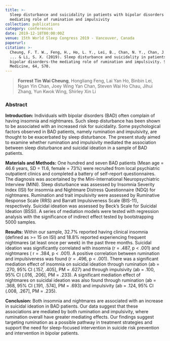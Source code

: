 ```yaml
---
title: >-
  Sleep disturbance and suicidality in patients with bipolar disorders – The
  mediating role of rumination and impulsivity
collection: publications
category: conferences
date: 2019-12-18T00:00:00Z
venue: 15th World Sleep Congress 2019 - Vancouver, Canada
paperurl:
citation: >-
  Cheung, F. T. W., Feng, H., Ho, L. Y., Lei, B., Chan, N. Y., Chan, J. W. Y.,
  ... & Li, S. X. (2019). Sleep disturbance and suicidality in patients with
  bipolar disorders-the mediating role of rumination and impulsivity. Sleep
  Medicine, 64, S70.
---
```

> **Forrest Tin Wai Cheung**, Hongliang Feng, Lai Yan Ho, Binbin Lei, Ngan Yin Chan, Joey Wing Yan Chan, Steven Wai Ho Chau, Jihui Zhang, Yun Kwok Wing, Shirley Xin Li

### Abstract

**Introduction:** Individuals with bipolar disorders (BAD) often complain of having insomnia and nightmares.  Such sleep disturbance has been shown to be associated with an increased risk for suicidality. Some psychological factors observed in BAD patients, namely rumination and impulsivity, are thought to be exacerbated by sleep disturbance. The present study aimed to examine whether rumination and impulsivity mediated the association between sleep disturbance and suicidal ideation in a sample of BAD patients.

**Materials and Methods:** One hundred and seven BAD patients (Mean age = 46.6 years, SD = 11.6, female = 73%) were recruited from local psychiatric outpatient clinics and completed a battery of self-report questionnaires. The diagnosis was ascertained by the Mini-International Neuropsychiatric Interview (MINI). Sleep disturbance was assessed by Insomnia Severity Index (ISI) for insomnia and Nightmare Distress Questionnaire (NDQ) for nightmares. Rumination and trait impulsivity were assessed by Ruminative Response Scale (RRS) and Barratt Impulsiveness Scale (BIS-11), respectively. Suicidal ideation was assessed by Beck’s Scale for Suicidal Ideation (BSSI). A series of mediation models were tested with regression analysis with the significance of indirect effect tested by bootstrapping 5000 samples.

**Results:** Within our sample, 32.7% reported having clinical insomnia (defined as &gt;= 15 on ISI) and 18.8% reported experiencing frequent nightmares (at least once per week) in the past three months. Suicidal ideation was significantly correlated with insomnia (r = .487, p &lt; .001) and nightmares ( r = .384, p &lt; .001). A positive correlation between rumination and impulsiveness was found (r = .496, p &lt; .001). There was a significant mediation effect of insomnia on suicidal ideation through rumination (ab = .270, 95% CI (.157, .405\], PM = .627) and through impulsivity (ab = .100, 95% CI (.016, .206\], PM = .233). A significant mediation effect of nightmares on suicidal ideation was also found through rumination (ab = .368, 95% CI (.191, .574\], PM = .693) and impulsivity (ab = .124, 95% CI (.008, .267\], PM = .235).

**Conclusion:** Both insomnia and nightmares are associated with an increase in suicidal ideation in BAD patients. Our data suggest that these associations are mediated by both rumination and impulsivity, where rumination overall have greater mediating effects. Our findings suggest targeting rumination as a possible pathway in treatment strategies and support the need for sleep-focused intervention in suicide risk prevention and intervention in bipolar patients.